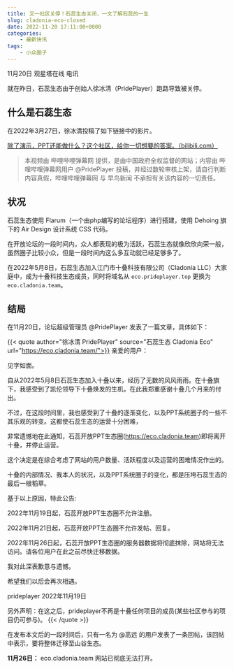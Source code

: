 ```yaml
---
title: 又一社区关停！石蕊生态关闭，一文了解石蕊的一生
slug: cladonia-eco-closed
date: 2022-11-20 17:11:00+0000
categories:
    - 最新快讯
tags:
    - 小众圈子
---
```


11月20日 观星塔在线 电讯

就在昨日，石蕊生态由于创始人徐冰清（PridePlayer）跑路导致被关停。

## 什么是石蕊生态

在2022年3月27日，徐冰清投稿了如下链接中的影片。

[除了演示，PPT还能做什么？这个社区，给你一切想要的答案。（bilibili.com）](https://www.bilibili.com/video/BV1P3411W7Jx)

> 本视频由 哔哩哔哩弹幕网 提供，是由中国政府全权监督的网站；内容由 哔哩哔哩弹幕网用户 @PridePlayer 投稿，并经过数轮审核上架，请自行判断内容真假，哔哩哔哩弹幕网 与 早鸟新闻 不承担有关该内容的一切责任。

## 状况

石蕊生态使用 Flarum（一个由php编写的论坛程序）进行搭建，使用 Dehoing 旗下的 Air Design 设计系统 CSS 代码。

在开放论坛的一段时间内，众人都表现的极为活跃，石蕊生态就像欣欣向荣一般，虽然圈子比较小众，但是一段时间内这么多互动就已经足够多了。

在2022年5月8日，石蕊生态加入江门市十叠科技有限公司（Cladonia LLC）大家庭中，成为十叠科技生态成员，同时将域名从 `eco.prideplayer.top` 更换为 `eco.cladonia.team`。

## 结局

在11月20日，论坛超级管理员 @PridePlayer 发表了一篇文章，具体如下：

{{< quote author="徐冰清 PridePlayer" source="石蕊生态 Cladonia Eco" url="https://eco.cladonia.team/">}}
亲爱的用户：

见字如面。

自从2022年5月8日石蕊生态加入十叠以来，经历了无数的风风雨雨。在十叠旗下，我感受到了凯伦领导下十叠焕发的生机，在此我郑重感谢十叠几个月来的付出。

不过，在这段时间里，我也感受到了十叠的逐渐变化，以及PPT系统圈子的一些不其乐观的转变。这都使石蕊生态的运营十分困难，

非常遗憾地在此通知，石蕊开放PPT生态圈(https://eco.cladonia.team)即将离开十叠，并停止运营。

这个决定是在综合考虑了网站的用户数量、活跃程度以及运营的困难情况作出的。

十叠的内部情况、我本人的状况，以及PPT系统圈子的变化，都是压垮石蕊生态的最后一根稻草。

基于以上原因，特此公告:

2022年11月19日起，石蕊开放PPT生态圈不允许注册。

2022年11月21日起，石蕊开放PPT生态圈不允许发帖、回复。

2022年11月26日起，石蕊开放PPT生态圈的服务器数据将彻底抹除，网站将无法访问。请各位用户在此之前尽快迁移数据。

我对此深表歉意与遗憾。

希望我们以后会再次相遇。

prideplayer 2022年11月19日

另外声明：在这之后，prideplayer不再是十叠任何项目的成员(某些社区参与的项目仍可参与)。
{{< /quote >}}




在发布本文后的一段时间后，只有一名为 @高远 的用户发表了一条回帖，该回帖中表示，要将整体迁移至山谷生态。

**11月26日：** eco.cladonia.team 网站已彻底无法打开。